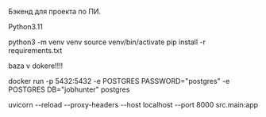 Бэкенд для проекта по ПИ.

Python3.11

python3 -m venv venv
source venv/bin/activate
pip install -r requirements.txt

baza v dokere!!!!

docker run -p 5432:5432 -e POSTGRES PASSWORD="postgres" -e POSTGRES DB="jobhunter" postgres

uvicorn --reload --proxy-headers --host localhost --port 8000 src.main:app
